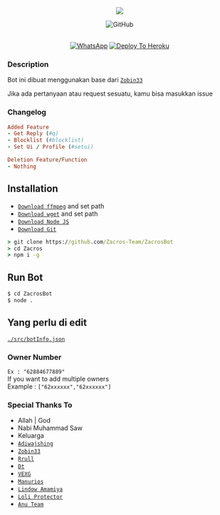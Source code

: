 
<p align="center">
  <img alig src="https://c.tenor.com/i3uWiBCMgh8AAAAd/sad-aesthetic.gif"/>
</p>

<p align="center">
<div align="center">
<img alt="GitHub" src="https://img.shields.io/badge/WHATSAPP%20BOT%20BY%20ZACROS%20TEAM-636363?style=for-the-badge&logoColor=darkgreen"/>
<br><br>
</div>

<p align="center">
<a href="https://chat.whatsapp.com/LYzNda7H6FzBkLOuhS6Cvp"><img alt="WhatsApp" src="https://img.shields.io/badge/WhatsApp%20Group-25D366?style=for-the-badge&logo=whatsapp&logoColor=white"/></a>
<a href="https://heroku.com/deploy?template=https://github.com/Zacros-Team/ZacrosBot/"><img alt="Deploy To Heroku" src="https://www.herokucdn.com/deploy/button.svg"/></a>
</p>

### Description
Bot ini dibuat menggunakan base dari [`Zobin33`](https://github.com/Zobin33)

Jika ada pertanyaan atau request sesuatu, kamu bisa masukkan issue

### Changelog
```rb
Added Feature
- Get Reply (#q)
- Blocklist (#blocklist)
- Set Ui / Profile (#setui)

Deletion Feature/Function
- Nothing
```

## Installation
* [`Download ffmpeg`](https://ffmpeg.org/download.html#build-windows) and set path
* [`Download wget`](https://eternallybored.org/misc/wget/releases/) and set path
* [`Download Node JS`](https://nodejs.org/en/download/)
* [`Download Git`](https://git-scm.com/downloads)
```cmd
> git clone https://github.com/Zacros-Team/ZacrosBot
> cd Zacros
> npm i -g
```

## Run Bot
```cmd
$ cd ZacrosBot
$ node .
```

## Yang perlu di edit
[`./src/botInfo.json`](./src/json/botInfo.json)

### Owner Number
  `Ex : "62884677889"`<br>
  If you want to add multiple owners<br>
   Example : `["62xxxxxx","62xxxxxx"]`

### Special Thanks To

* Allah | God
* Nabi Muhammad Saw
* Keluarga
* [`Adiwajshing`](https://github.com/adiwajshing/Baileys)
* [`Zobin33`](https://github.com/Zobin33)
* [`Rrull`](https://github.com/arl03)
* [`Dt`](https://github.com/Dete4)
* [`VEXG`](https://github.com/VEXG)
* [`Manurios`](http://wa.me/50377257600)
* [`Lindow Amamiya`](https://github.com/mccnlight) 
* [`Loli Protector`](https://github.com/Arya-was) 
* [`Anu Team`](https://chat.whatsapp.com/JMGFxm0SSEF9Ajm0MWJtzh) 


